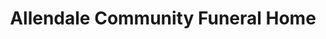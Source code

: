 ---
title: "Allendale Community Funeral Home"
url: /allendale/allendale-community-funeral-home/
shop: funeral directors
---